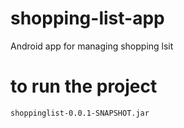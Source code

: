 # shopping-list-app
Android app for managing shopping lsit
# to run the project
`shoppinglist-0.0.1-SNAPSHOT.jar`
